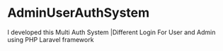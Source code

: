 # AdminUserAuthSystem
I developed this Multi Auth System |Different Login For User and Admin using PHP Laravel framework
